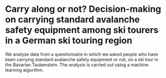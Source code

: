# Carry along or not? Decision-making on carrying standard avalanche safety equipment among ski tourers in a German ski touring region
We analyze data from a questionnaire in which we asked people who have been carrying standard avalanche safety equipment or not, on a ski tour in the Bavarian Taubenstein. The analysis is carried out using a machine learning algorithm.

